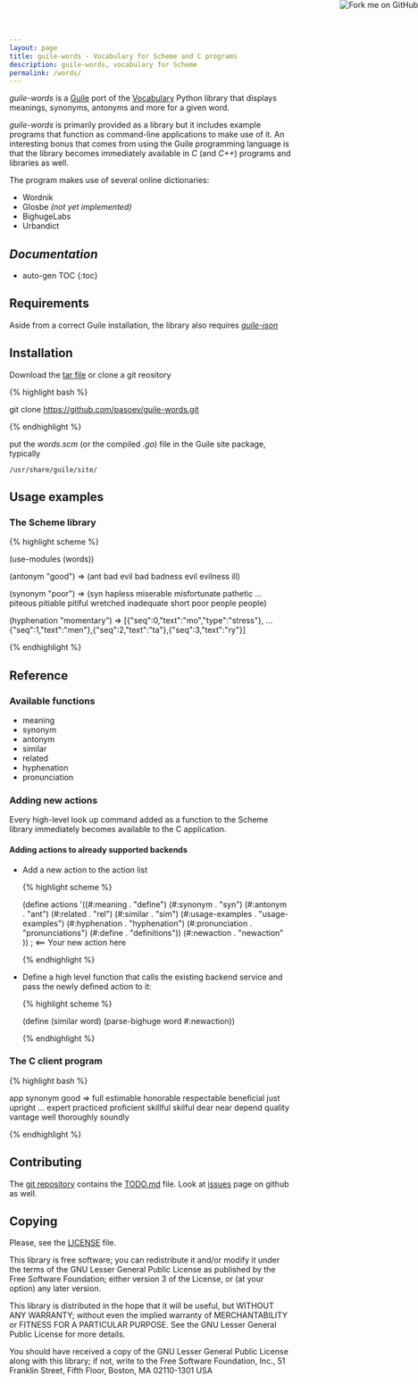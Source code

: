 ```yaml
---
layout: page
title: guile-words - Vocabulary for Scheme and C programs
description: guile-words, vocabulary for Scheme
permalink: /words/
---
```


*guile-words* is a [Guile](http://www.gnu.org/software/guile/) port of the
[Vocabulary](https://github.com/prodicus/vocabulary) Python library
that displays meanings, synonyms, antonyms and more for a given word.

*guile-words* is primarily provided as a library but it includes
example programs that function as command-line applications to make
use of it. An interesting bonus that comes from using the Guile
programming language is that the library becomes immediately available
in *C* (and *C++*) programs and libraries as well.

The program makes use of several online dictionaries:

- Wordnik
- Glosbe _(not yet implemented)_
- BighugeLabs
- Urbandict

## *Documentation*

* auto-gen TOC
{:toc}

## Requirements

Aside from a correct Guile installation, the library also requires
*[guile-json](https://github.com/aconchillo/guile-json)*

## Installation

Download the [tar file](https://github.com/pasoev/guile-words/releases/download/0.01/guile-words-0.01.tar.gz) or clone a git reository

{% highlight bash %}

git clone https://github.com/pasoev/guile-words.git

{% endhighlight %}

put the *words.scm* (or the compiled *.go*) file in the Guile site
package, typically

    /usr/share/guile/site/

## Usage examples

### The Scheme library
{% highlight scheme %}

(use-modules (words))

(antonym "good")
 => (ant bad evil bad badness evil evilness ill)

(synonym "poor")
 => (syn hapless miserable misfortunate pathetic
 ... piteous pitiable pitiful wretched inadequate short poor people people)

(hyphenation "momentary")
 => [{"seq":0,"text":"mo","type":"stress"},
 ... {"seq":1,"text":"men"},{"seq":2,"text":"ta"},{"seq":3,"text":"ry"}]

{% endhighlight %}

## Reference

### Available functions

- meaning
- synonym
- antonym
- similar
- related
- hyphenation
- pronunciation

### Adding new actions

Every high-level look up command added as a function to the Scheme
library immediately becomes available to the C application.

#### Adding actions to already supported backends

* Add a new action to the action list

  {% highlight scheme %}

  (define actions
   '((#:meaning . "define")
     (#:synonym . "syn")
     (#:antonym . "ant")
     (#:related . "rel")
     (#:similar . "sim")
     (#:usage-examples . "usage-examples")
     (#:hyphenation . "hyphenation")
     (#:pronunciation . "pronunciations")
     (#:define . "definitions"))
     (#:newaction . "newaction" )) ; <== Your new action here

    {% endhighlight %}

* Define a high level function that calls the existing backend service
and pass the newly defined action to it: 

  {% highlight scheme %}

  (define (similar word)
    (parse-bighuge word #:newaction))

  {% endhighlight %}

### The C client program

{% highlight bash %}

app synonym good
=> full estimable honorable respectable beneficial just upright
... expert practiced proficient skillful skilful dear near
depend quality vantage well thoroughly soundly

{% endhighlight %}

## Contributing

The [git repository](https://github.com/pasoev/guile-words.git)
contains the
[TODO.md](https://github.com/pasoev/guile-words/blob/master/TODO.md)
file. Look at [issues](https://github.com/pasoev/guile-words/issues)
page on github as well.

## Copying

Please, see the
[LICENSE](https://github.com/pasoev/guile-words/blob/master/LICENSE)
file.

This library is free software; you can redistribute it and/or
modify it under the terms of the GNU Lesser General Public
License as published by the Free Software Foundation; either
version 3 of the License, or (at your option) any later version.

This library is distributed in the hope that it will be useful,
but WITHOUT ANY WARRANTY; without even the implied warranty of
MERCHANTABILITY or FITNESS FOR A PARTICULAR PURPOSE.  See the GNU
Lesser General Public License for more details.

You should have received a copy of the GNU Lesser General Public
License along with this library; if not, write to the Free Software
Foundation, Inc., 51 Franklin Street, Fifth Floor, Boston, MA
02110-1301 USA




<a href="https://github.com/pasoev/guile-words"><img style="position: absolute; top: 0; right: 0; border: 0;" src="https://camo.githubusercontent.com/365986a132ccd6a44c23a9169022c0b5c890c387/68747470733a2f2f73332e616d617a6f6e6177732e636f6d2f6769746875622f726962626f6e732f666f726b6d655f72696768745f7265645f6161303030302e706e67" alt="Fork me on GitHub" data-canonical-src="https://s3.amazonaws.com/github/ribbons/forkme_right_red_aa0000.png"></a>
